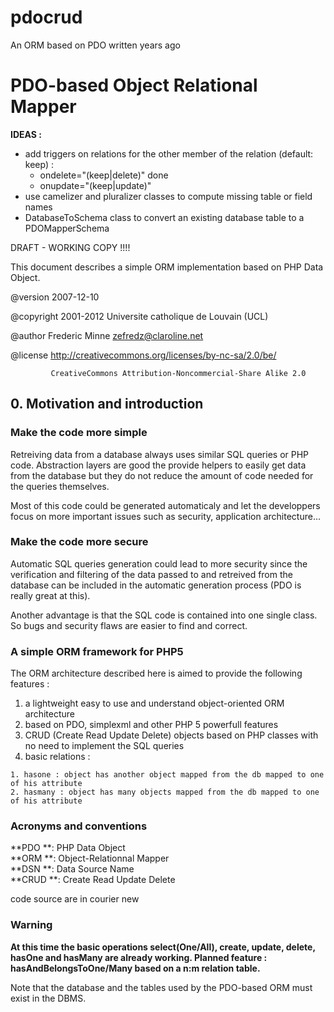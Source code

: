 pdocrud
=======

An ORM based on PDO written years ago

#  PDO-based Object Relational Mapper

**IDEAS :**  
  
- add triggers on relations for the other member of the relation (default: keep) :  
    - ondelete="(keep|delete)" done  
    - onupdate="(keep|update)"  
- use camelizer and pluralizer classes to compute missing table or field names  
- DatabaseToSchema class to convert an existing database table to a PDOMapperSchema  
  
DRAFT - WORKING COPY !!!!

  
This document describes a simple ORM implementation based on PHP Data Object.

  
@version     2007-12-10

@copyright   2001-2012 Universite catholique de Louvain (UCL)

@author      Frederic Minne <zefredz@claroline.net>

@license     http://creativecommons.org/licenses/by-nc-sa/2.0/be/

             CreativeCommons Attribution-Noncommercial-Share Alike 2.0

##  0. Motivation and introduction

###  Make the code more simple

Retreiving data from a database always uses similar SQL queries or PHP code.
Abstraction layers are good the provide helpers to easily get data from the
database but they do not reduce the amount of code needed for the queries
themselves.

  
Most of this code could be generated automaticaly and let the developpers
focus on more important issues such as security, application architecture...

###  Make the code more secure

Automatic SQL queries generation could lead to more security since the
verification and filtering of the data passed to and retreived from the
database can be included in the automatic generation process (PDO is really
great at this).

  
Another advantage is that the SQL code is contained into one single class. So
bugs and security flaws are easier to find and correct.

###  A simple ORM framework for PHP5

The ORM architecture described here is aimed to provide the following features
:

  

  1. a lightweight easy to use and understand object-oriented ORM architecture 
  2. based on PDO, simplexml and other PHP 5 powerfull features 
  3. CRUD (Create Read Update Delete) objects based on PHP classes with no need to implement the SQL queries 
  4. basic relations : 

    1. hasone : object has another object mapped from the db mapped to one of his attribute 
    2. hasmany : object has many objects mapped from the db mapped to one of his attribute 

  

###  Acronyms and conventions

**PDO **: PHP Data Object  
**ORM **: Object-Relationnal Mapper  
**DSN **: Data Source Name  
**CRUD **: Create Read Update Delete  
  
code source are in courier new

###  Warning

**At this time the basic operations select(One/All), create, update, delete, hasOne and hasMany are already working. Planned feature : hasAndBelongsToOne/Many based on a n:m relation table.**  
  
Note that the database and the tables used by the PDO-based ORM must exist in
the DBMS.

